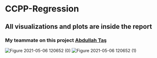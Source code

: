 # CCPP-Regression
## All visualizations and plots are inside the report
### My teammate on this project [Abdullah Taş](https://github.com/AbdullahTas123)

![Figure 2021-05-06 120652 (0)](https://user-images.githubusercontent.com/62393934/230422974-6183dfa9-cbe9-492a-a4e1-74474f73ddde.png)
![Figure 2021-05-06 120652 (1)](https://user-images.githubusercontent.com/62393934/230422996-a8493895-3cbc-4157-b2b0-9c071ff6bec5.png)
